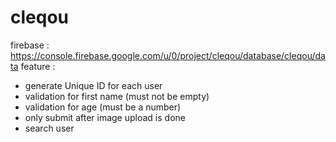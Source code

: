 # cleqou
firebase : https://console.firebase.google.com/u/0/project/cleqou/database/cleqou/data
feature :
  - generate Unique ID for each user
  - validation for first name (must not be empty)
  - validation for age (must be a number)
  - only submit after image upload is done
  - search user
